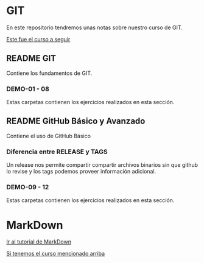 # GIT

En este repositorio tendremos unas notas sobre nuestro curso de GIT.

[Este fue el curso a seguir](https://www.udemy.com/git-github/)

## README GIT

Contiene los fundamentos de GIT.

### DEMO-01 - 08

Estas carpetas contienen los ejercicios realizados en esta sección.

## README GitHub Básico y Avanzado

Contiene el uso de GitHub Básico

### Diferencia entre RELEASE y TAGS

Un release nos permite compartir compartir archivos binarios sin que github lo revise y los tags podemos proveer información adicional.

### DEMO-09 - 12

Estas carpetas contienen los ejercicios realizados en esta sección.

# MarkDown

[Ir al tutorial de MarkDown](https://www.markdowntutorial.com/)

[Si tenemos el curso mencionado arriba](https://www.udemy.com/git-github/learn/lecture/7389770#questions)
